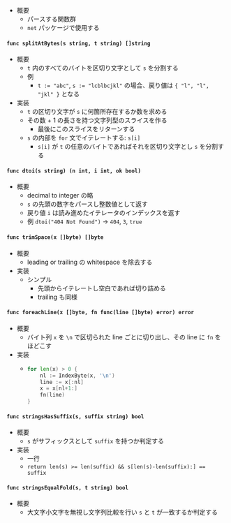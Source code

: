 - 概要
    - パースする関数群
    - `net` パッケージで使用する

#### `func splitAtBytes(s string, t string) []string`

- 概要
    - `t` 内のすべてのバイトを区切り文字として `s` を分割する
    - 例
        - `t := "abc"`, `s := "lcblbcjkl"` の場合、戻り値は `{ "l", "l", "jkl" }` となる
- 実装
    - `t` の区切り文字が `s` に何箇所存在するか数を求める
    - その数 + 1 の長さを持つ文字列型のスライスを作る
        - 最後にこのスライスをリターンする
    - `s` の内部を `for` 文でイテレートする: `s[i]`
        - `s[i]` が `t` の任意のバイトであればそれを区切り文字とし `s` を分割する

#### `func dtoi(s string) (n int, i int, ok bool)`

- 概要
    - decimal to integer の略
    - `s` の先頭の数字をパースし整数値として返す
    - 戻り値 `i` は読み進めたイテレータのインデックスを返す
    - 例
        `dtoi("404 Not Found")` -> `404`, `3`, `true`

#### `func trimSpace(x []byte) []byte`

- 概要
    - leading or trailing の whitespace を除去する
- 実装
    - シンプル
        - 先頭からイテレートし空白であれば切り詰める
        - trailing も同様

#### `func foreachLine(x []byte, fn func(line []byte) error) error`

- 概要
    - バイト列 `x` を `\n` で区切られた line ごとに切り出し、その line に `fn` をほどこす
- 実装
    - ```go
      for len(x) > 0 {
          nl := IndexByte(x, '\n')
          line := x[:nl]
          x = x[nl+1:]
          fn(line)
      }
      ```

#### `func stringsHasSuffix(s, suffix string) bool`

- 概要
    - `s` がサフィックスとして `suffix` を持つか判定する
- 実装
    - 一行
    - `return len(s) >= len(suffix) && s[len(s)-len(suffix):] == suffix`

#### `func stringsEqualFold(s, t string) bool`

- 概要
    - 大文字小文字を無視し文字列比較を行い `s` と `t` が一致するか判定する
